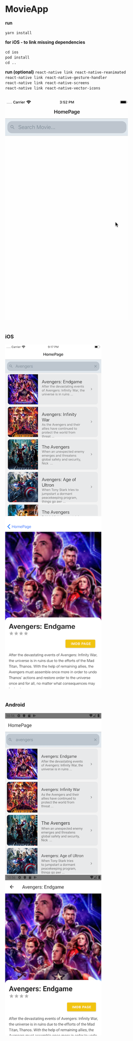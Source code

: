 # MovieApp

**run**

`yarn install`

**for iOS - to link missing dependencies**

`cd ios`<br/>
`pod install`<br/>
`cd ..`

**run (optional)**
`react-native link react-native-reanimated`<br/>
`react-native link react-native-gesture-handler`<br/>
`react-native link react-native-screens`<br/>
`react-native link react-native-vector-icons`<br/><br/>

![Demo](app/assets/demo.gif)<br/><br/>

### iOS
![HomePage](app/assets/homepage-ios.png)
![MoviePage](app/assets/moviescene-ios.png)<br/><br/>

### Android
![HomePage](app/assets/homepage-android.png)
![MoviePage](app/assets/moviescene-android.png)
